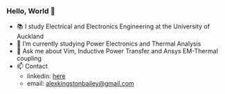 ### Hello, World 👋

- 📚 I study Electrical and Electronics Engineering at the University of Auckland 
- 🌱 I’m currently studying Power Electronics and Thermal Analysis
- 💬 Ask me about Vim, Inductive Power Transfer and Ansys EM-Thermal coupling
- 📫 Contact 
  - linkedin: [here](https://www.linkedin.com/in/alexanderkingstonbailey/)
  - email: [alexkingstonbailey@gmail.com](sendto:alexkingstonbailey@gmail.com)
